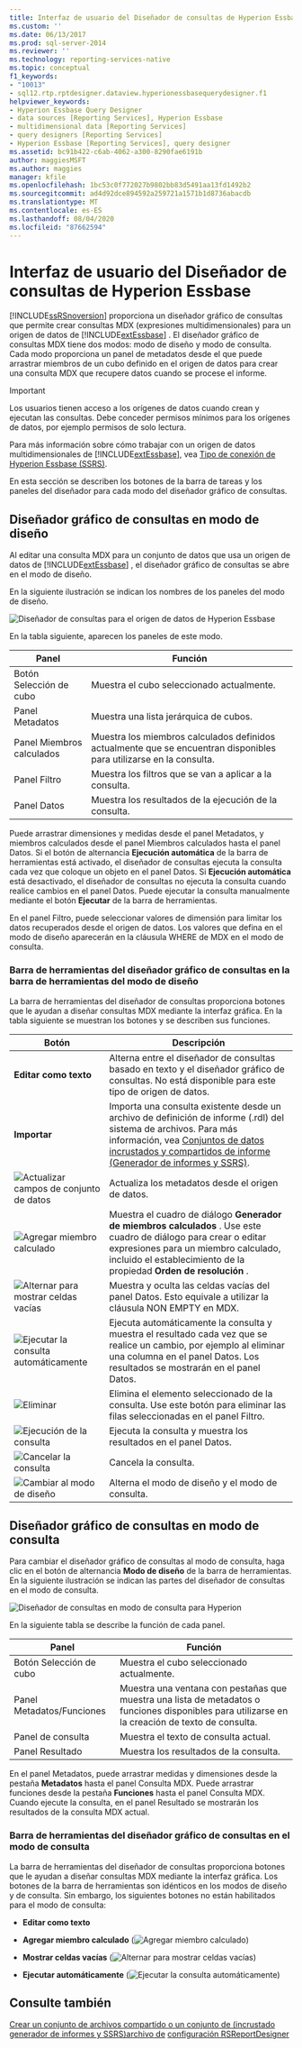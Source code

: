 ```yaml
---
title: Interfaz de usuario del Diseñador de consultas de Hyperion Essbase | Microsoft Docs
ms.custom: ''
ms.date: 06/13/2017
ms.prod: sql-server-2014
ms.reviewer: ''
ms.technology: reporting-services-native
ms.topic: conceptual
f1_keywords:
- "10013"
- sql12.rtp.rptdesigner.dataview.hyperionessbasequerydesigner.f1
helpviewer_keywords:
- Hyperion Essbase Query Designer
- data sources [Reporting Services], Hyperion Essbase
- multidimensional data [Reporting Services]
- query designers [Reporting Services]
- Hyperion Essbase [Reporting Services], query designer
ms.assetid: bc91b422-c6ab-4062-a300-8290fae6191b
author: maggiesMSFT
ms.author: maggies
manager: kfile
ms.openlocfilehash: 1bc53c0f772027b9802bb83d5491aa13fd1492b2
ms.sourcegitcommit: ad4d92dce894592a259721a1571b1d8736abacdb
ms.translationtype: MT
ms.contentlocale: es-ES
ms.lasthandoff: 08/04/2020
ms.locfileid: "87662594"
---
```

# <a name="hyperion-essbase-query-designer-user-interface"></a>Interfaz de usuario del Diseñador de consultas de Hyperion Essbase
  [!INCLUDE[ssRSnoversion](../../includes/ssrsnoversion-md.md)] proporciona un diseñador gráfico de consultas que permite crear consultas MDX (expresiones multidimensionales) para un origen de datos de [!INCLUDE[extEssbase](../../../includes/extessbase-md.md)] . El diseñador gráfico de consultas MDX tiene dos modos: modo de diseño y modo de consulta. Cada modo proporciona un panel de metadatos desde el que puede arrastrar miembros de un cubo definido en el origen de datos para crear una consulta MDX que recupere datos cuando se procese el informe.

> [!IMPORTANT]
>  Los usuarios tienen acceso a los orígenes de datos cuando crean y ejecutan las consultas. Debe conceder permisos mínimos para los orígenes de datos, por ejemplo permisos de solo lectura.

 Para más información sobre cómo trabajar con un origen de datos multidimensionales de [!INCLUDE[extEssbase](../../../includes/extessbase-md.md)], vea [Tipo de conexión de Hyperion Essbase &#40;SSRS&#41;](hyperion-essbase-connection-type-ssrs.md).

 En esta sección se describen los botones de la barra de tareas y los paneles del diseñador para cada modo del diseñador gráfico de consultas.

## <a name="graphical-query-designer-in-design-mode"></a>Diseñador gráfico de consultas en modo de diseño
 Al editar una consulta MDX para un conjunto de datos que usa un origen de datos de [!INCLUDE[extEssbase](../../../includes/extessbase-md.md)] , el diseñador gráfico de consultas se abre en el modo de diseño.

 En la siguiente ilustración se indican los nombres de los paneles del modo de diseño.

 ![Diseñador de consultas para el origen de datos de Hyperion Essbase](../media/rsqd-dshyperionessbase-mdx-designmode.gif "Diseñador de consultas para el origen de datos de Hyperion Essbase")

 En la tabla siguiente, aparecen los paneles de este modo.

|Panel|Función|
|----------|--------------|
|Botón Selección de cubo|Muestra el cubo seleccionado actualmente.|
|Panel Metadatos|Muestra una lista jerárquica de cubos.|
|Panel Miembros calculados|Muestra los miembros calculados definidos actualmente que se encuentran disponibles para utilizarse en la consulta.|
|Panel Filtro|Muestra los filtros que se van a aplicar a la consulta.|
|Panel Datos|Muestra los resultados de la ejecución de la consulta.|

 Puede arrastrar dimensiones y medidas desde el panel Metadatos, y miembros calculados desde el panel Miembros calculados hasta el panel Datos. Si el botón de alternancia **Ejecución automática** de la barra de herramientas está activado, el diseñador de consultas ejecuta la consulta cada vez que coloque un objeto en el panel Datos. Si **Ejecución automática** está desactivado, el diseñador de consultas no ejecuta la consulta cuando realice cambios en el panel Datos. Puede ejecutar la consulta manualmente mediante el botón **Ejecutar** de la barra de herramientas.

 En el panel Filtro, puede seleccionar valores de dimensión para limitar los datos recuperados desde el origen de datos. Los valores que defina en el modo de diseño aparecerán en la cláusula WHERE de MDX en el modo de consulta.

### <a name="toolbar-for-the-graphical-query-designer-in-design-mode-toolbar"></a>Barra de herramientas del diseñador gráfico de consultas en la barra de herramientas del modo de diseño
 La barra de herramientas del diseñador de consultas proporciona botones que le ayudan a diseñar consultas MDX mediante la interfaz gráfica. En la tabla siguiente se muestran los botones y se describen sus funciones.

|Botón|Descripción|
|------------|-----------------|
|**Editar como texto**|Alterna entre el diseñador de consultas basado en texto y el diseñador gráfico de consultas. No está disponible para este tipo de origen de datos.|
|**Importar**|Importa una consulta existente desde un archivo de definición de informe (.rdl) del sistema de archivos. Para más información, vea [Conjuntos de datos incrustados y compartidos de informe &#40;Generador de informes y SSRS&#41;](report-embedded-datasets-and-shared-datasets-report-builder-and-ssrs.md).|
|![Actualizar campos de conjunto de datos](../media/rsqdicon-refreshfields.gif "Actualizar campos de conjunto de datos")|Actualiza los metadatos desde el origen de datos.|
|![Agregar miembro calculado](../../analysis-services/media/rsqdicon-addcalculatedmember.gif "Agregar miembro calculado")|Muestra el cuadro de diálogo **Generador de miembros calculados** . Use este cuadro de diálogo para crear o editar expresiones para un miembro calculado, incluido el establecimiento de la propiedad **Orden de resolución** .|
|![Alternar para mostrar celdas vacías](../../analysis-services/media/rsqdicon-showemptycells.gif "Alternar para mostrar celdas vacías")|Muestra y oculta las celdas vacías del panel Datos. Esto equivale a utilizar la cláusula NON EMPTY en MDX.|
|![Ejecutar la consulta automáticamente](../../analysis-services/media/rsqdicon-autoexecute.gif "Ejecutar la consulta automáticamente")|Ejecuta automáticamente la consulta y muestra el resultado cada vez que se realice un cambio, por ejemplo al eliminar una columna en el panel Datos. Los resultados se mostrarán en el panel Datos.|
|![Eliminar](../../analysis-services/media/rsqdicon-delete.gif "Eliminar")|Elimina el elemento seleccionado de la consulta. Use este botón para eliminar las filas seleccionadas en el panel Filtro.|
|![Ejecución de la consulta](../../analysis-services/media/rsqdicon-run.gif "Ejecución de la consulta")|Ejecuta la consulta y muestra los resultados en el panel Datos.|
|![Cancelar la consulta](../../analysis-services/media/rsqdicon-cancel.gif "Cancelar la consulta")|Cancela la consulta.|
|![Cambiar al modo de diseño](../../analysis-services/media/rsqdicon-designmode.gif "Cambiar al modo de diseño")|Alterna el modo de diseño y el modo de consulta.|

## <a name="graphical-query-designer-in-query-mode"></a>Diseñador gráfico de consultas en modo de consulta
 Para cambiar el diseñador gráfico de consultas al modo de consulta, haga clic en el botón de alternancia **Modo de diseño** de la barra de herramientas. En la siguiente ilustración se indican las partes del diseñador de consultas en el modo de consulta.

 ![Diseñador de consultas en modo de consulta para Hyperion](../media/rsqd-hyperionessbase-mdx-querymode.gif "Diseñador de consultas en modo de consulta para Hyperion")

 En la siguiente tabla se describe la función de cada panel.

|Panel|Función|
|----------|--------------|
|Botón Selección de cubo|Muestra el cubo seleccionado actualmente.|
|Panel Metadatos/Funciones|Muestra una ventana con pestañas que muestra una lista de metadatos o funciones disponibles para utilizarse en la creación de texto de consulta.|
|Panel de consulta|Muestra el texto de consulta actual.|
|Panel Resultado|Muestra los resultados de la consulta.|

 En el panel Metadatos, puede arrastrar medidas y dimensiones desde la pestaña **Metadatos** hasta el panel Consulta MDX. Puede arrastrar funciones desde la pestaña **Funciones** hasta el panel Consulta MDX. Cuando ejecute la consulta, en el panel Resultado se mostrarán los resultados de la consulta MDX actual.

### <a name="toolbar-for-the-graphical-query-designer-in-query-mode"></a>Barra de herramientas del diseñador gráfico de consultas en el modo de consulta
 La barra de herramientas del diseñador de consultas proporciona botones que le ayudan a diseñar consultas MDX mediante la interfaz gráfica. Los botones de la barra de herramientas son idénticos en los modos de diseño y de consulta. Sin embargo, los siguientes botones no están habilitados para el modo de consulta:

-   **Editar como texto**

-   **Agregar miembro calculado** (![Agregar miembro calculado](../../analysis-services/media/rsqdicon-addcalculatedmember.gif "Agregar miembro calculado"))

-   **Mostrar celdas vacías** (![Alternar para mostrar celdas vacías](../../analysis-services/media/rsqdicon-showemptycells.gif "Alternar para mostrar celdas vacías"))

-   **Ejecutar automáticamente** (![Ejecutar la consulta automáticamente](../../analysis-services/media/rsqdicon-autoexecute.gif "Ejecutar la consulta automáticamente"))

## <a name="see-also"></a>Consulte también
 [Crear un conjunto de archivos compartido o un conjunto de &#40;incrustado generador de informes y SSRS&#41;archivo de](create-a-shared-dataset-or-embedded-dataset-report-builder-and-ssrs.md) [configuración RSReportDesigner](../report-server/rsreportdesigner-configuration-file.md)


